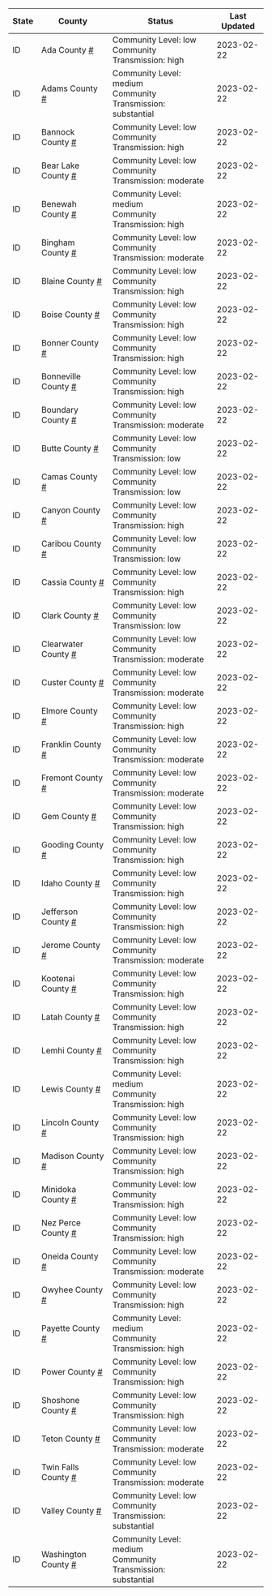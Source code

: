 State | County | Status | Last Updated
--- | --- | --- | --- 
ID | Ada County <a href="#ada_county">#</a> | <a name="ada_county"></a>Community Level: low<br/>Community Transmission: high | 2023-02-22
ID | Adams County <a href="#adams_county">#</a> | <a name="adams_county"></a>Community Level: medium<br/>Community Transmission: substantial | 2023-02-22
ID | Bannock County <a href="#bannock_county">#</a> | <a name="bannock_county"></a>Community Level: low<br/>Community Transmission: high | 2023-02-22
ID | Bear Lake County <a href="#bear_lake_county">#</a> | <a name="bear_lake_county"></a>Community Level: low<br/>Community Transmission: moderate | 2023-02-22
ID | Benewah County <a href="#benewah_county">#</a> | <a name="benewah_county"></a>Community Level: medium<br/>Community Transmission: high | 2023-02-22
ID | Bingham County <a href="#bingham_county">#</a> | <a name="bingham_county"></a>Community Level: low<br/>Community Transmission: moderate | 2023-02-22
ID | Blaine County <a href="#blaine_county">#</a> | <a name="blaine_county"></a>Community Level: low<br/>Community Transmission: high | 2023-02-22
ID | Boise County <a href="#boise_county">#</a> | <a name="boise_county"></a>Community Level: low<br/>Community Transmission: high | 2023-02-22
ID | Bonner County <a href="#bonner_county">#</a> | <a name="bonner_county"></a>Community Level: low<br/>Community Transmission: high | 2023-02-22
ID | Bonneville County <a href="#bonneville_county">#</a> | <a name="bonneville_county"></a>Community Level: low<br/>Community Transmission: high | 2023-02-22
ID | Boundary County <a href="#boundary_county">#</a> | <a name="boundary_county"></a>Community Level: low<br/>Community Transmission: moderate | 2023-02-22
ID | Butte County <a href="#butte_county">#</a> | <a name="butte_county"></a>Community Level: low<br/>Community Transmission: low | 2023-02-22
ID | Camas County <a href="#camas_county">#</a> | <a name="camas_county"></a>Community Level: low<br/>Community Transmission: low | 2023-02-22
ID | Canyon County <a href="#canyon_county">#</a> | <a name="canyon_county"></a>Community Level: low<br/>Community Transmission: high | 2023-02-22
ID | Caribou County <a href="#caribou_county">#</a> | <a name="caribou_county"></a>Community Level: low<br/>Community Transmission: low | 2023-02-22
ID | Cassia County <a href="#cassia_county">#</a> | <a name="cassia_county"></a>Community Level: low<br/>Community Transmission: high | 2023-02-22
ID | Clark County <a href="#clark_county">#</a> | <a name="clark_county"></a>Community Level: low<br/>Community Transmission: low | 2023-02-22
ID | Clearwater County <a href="#clearwater_county">#</a> | <a name="clearwater_county"></a>Community Level: low<br/>Community Transmission: moderate | 2023-02-22
ID | Custer County <a href="#custer_county">#</a> | <a name="custer_county"></a>Community Level: low<br/>Community Transmission: moderate | 2023-02-22
ID | Elmore County <a href="#elmore_county">#</a> | <a name="elmore_county"></a>Community Level: low<br/>Community Transmission: high | 2023-02-22
ID | Franklin County <a href="#franklin_county">#</a> | <a name="franklin_county"></a>Community Level: low<br/>Community Transmission: moderate | 2023-02-22
ID | Fremont County <a href="#fremont_county">#</a> | <a name="fremont_county"></a>Community Level: low<br/>Community Transmission: moderate | 2023-02-22
ID | Gem County <a href="#gem_county">#</a> | <a name="gem_county"></a>Community Level: low<br/>Community Transmission: high | 2023-02-22
ID | Gooding County <a href="#gooding_county">#</a> | <a name="gooding_county"></a>Community Level: low<br/>Community Transmission: high | 2023-02-22
ID | Idaho County <a href="#idaho_county">#</a> | <a name="idaho_county"></a>Community Level: low<br/>Community Transmission: high | 2023-02-22
ID | Jefferson County <a href="#jefferson_county">#</a> | <a name="jefferson_county"></a>Community Level: low<br/>Community Transmission: high | 2023-02-22
ID | Jerome County <a href="#jerome_county">#</a> | <a name="jerome_county"></a>Community Level: low<br/>Community Transmission: moderate | 2023-02-22
ID | Kootenai County <a href="#kootenai_county">#</a> | <a name="kootenai_county"></a>Community Level: low<br/>Community Transmission: high | 2023-02-22
ID | Latah County <a href="#latah_county">#</a> | <a name="latah_county"></a>Community Level: low<br/>Community Transmission: high | 2023-02-22
ID | Lemhi County <a href="#lemhi_county">#</a> | <a name="lemhi_county"></a>Community Level: low<br/>Community Transmission: high | 2023-02-22
ID | Lewis County <a href="#lewis_county">#</a> | <a name="lewis_county"></a>Community Level: medium<br/>Community Transmission: high | 2023-02-22
ID | Lincoln County <a href="#lincoln_county">#</a> | <a name="lincoln_county"></a>Community Level: low<br/>Community Transmission: high | 2023-02-22
ID | Madison County <a href="#madison_county">#</a> | <a name="madison_county"></a>Community Level: low<br/>Community Transmission: high | 2023-02-22
ID | Minidoka County <a href="#minidoka_county">#</a> | <a name="minidoka_county"></a>Community Level: low<br/>Community Transmission: high | 2023-02-22
ID | Nez Perce County <a href="#nez_perce_county">#</a> | <a name="nez_perce_county"></a>Community Level: low<br/>Community Transmission: high | 2023-02-22
ID | Oneida County <a href="#oneida_county">#</a> | <a name="oneida_county"></a>Community Level: low<br/>Community Transmission: moderate | 2023-02-22
ID | Owyhee County <a href="#owyhee_county">#</a> | <a name="owyhee_county"></a>Community Level: low<br/>Community Transmission: high | 2023-02-22
ID | Payette County <a href="#payette_county">#</a> | <a name="payette_county"></a>Community Level: medium<br/>Community Transmission: high | 2023-02-22
ID | Power County <a href="#power_county">#</a> | <a name="power_county"></a>Community Level: low<br/>Community Transmission: high | 2023-02-22
ID | Shoshone County <a href="#shoshone_county">#</a> | <a name="shoshone_county"></a>Community Level: low<br/>Community Transmission: high | 2023-02-22
ID | Teton County <a href="#teton_county">#</a> | <a name="teton_county"></a>Community Level: low<br/>Community Transmission: moderate | 2023-02-22
ID | Twin Falls County <a href="#twin_falls_county">#</a> | <a name="twin_falls_county"></a>Community Level: low<br/>Community Transmission: moderate | 2023-02-22
ID | Valley County <a href="#valley_county">#</a> | <a name="valley_county"></a>Community Level: low<br/>Community Transmission: substantial | 2023-02-22
ID | Washington County <a href="#washington_county">#</a> | <a name="washington_county"></a>Community Level: medium<br/>Community Transmission: substantial | 2023-02-22
